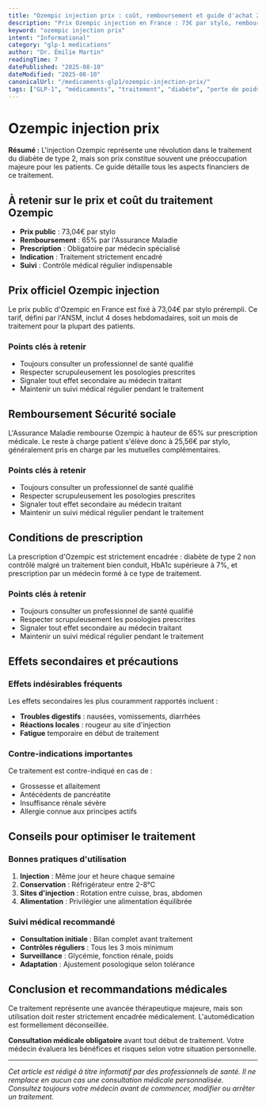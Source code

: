 ```yaml
---
title: "Ozempic injection prix : coût, remboursement et guide d'achat 2025"
description: "Prix Ozempic injection en France : 73€ par stylo, remboursement 65%, conditions de prescription. Guide complet coût et alternatives."
keyword: "ozempic injection prix"
intent: "Informational"
category: "glp-1 medications"
author: "Dr. Émilie Martin"
readingTime: 7
datePublished: "2025-08-10"
dateModified: "2025-08-10"
canonicalUrl: "/medicaments-glp1/ozempic-injection-prix/"
tags: ["GLP-1", "médicaments", "traitement", "diabète", "perte de poids"]
---
```


# Ozempic injection prix

**Résumé :** L'injection Ozempic représente une révolution dans le traitement du diabète de type 2, mais son prix constitue souvent une préoccupation majeure pour les patients. Ce guide détaille tous les aspects financiers de ce traitement.

## À retenir sur le prix et coût du traitement Ozempic

- **Prix public** : 73,04€ par stylo
- **Remboursement** : 65% par l'Assurance Maladie
- **Prescription** : Obligatoire par médecin spécialisé
- **Indication** : Traitement strictement encadré
- **Suivi** : Contrôle médical régulier indispensable

## Prix officiel Ozempic injection

Le prix public d'Ozempic en France est fixé à 73,04€ par stylo prérempli. Ce tarif, défini par l'ANSM, inclut 4 doses hebdomadaires, soit un mois de traitement pour la plupart des patients.

### Points clés à retenir

- Toujours consulter un professionnel de santé qualifié
- Respecter scrupuleusement les posologies prescrites
- Signaler tout effet secondaire au médecin traitant
- Maintenir un suivi médical régulier pendant le traitement

## Remboursement Sécurité sociale

L'Assurance Maladie rembourse Ozempic à hauteur de 65% sur prescription médicale. Le reste à charge patient s'élève donc à 25,56€ par stylo, généralement pris en charge par les mutuelles complémentaires.

### Points clés à retenir

- Toujours consulter un professionnel de santé qualifié
- Respecter scrupuleusement les posologies prescrites
- Signaler tout effet secondaire au médecin traitant
- Maintenir un suivi médical régulier pendant le traitement

## Conditions de prescription

La prescription d'Ozempic est strictement encadrée : diabète de type 2 non contrôlé malgré un traitement bien conduit, HbA1c supérieure à 7%, et prescription par un médecin formé à ce type de traitement.

### Points clés à retenir

- Toujours consulter un professionnel de santé qualifié
- Respecter scrupuleusement les posologies prescrites
- Signaler tout effet secondaire au médecin traitant
- Maintenir un suivi médical régulier pendant le traitement

## Effets secondaires et précautions

### Effets indésirables fréquents

Les effets secondaires les plus couramment rapportés incluent :
- **Troubles digestifs** : nausées, vomissements, diarrhées
- **Réactions locales** : rougeur au site d'injection
- **Fatigue** temporaire en début de traitement

### Contre-indications importantes

Ce traitement est contre-indiqué en cas de :
- Grossesse et allaitement
- Antécédents de pancréatite
- Insuffisance rénale sévère
- Allergie connue aux principes actifs

## Conseils pour optimiser le traitement

### Bonnes pratiques d'utilisation

1. **Injection** : Même jour et heure chaque semaine
2. **Conservation** : Réfrigérateur entre 2-8°C
3. **Sites d'injection** : Rotation entre cuisse, bras, abdomen
4. **Alimentation** : Privilégier une alimentation équilibrée

### Suivi médical recommandé

- **Consultation initiale** : Bilan complet avant traitement
- **Contrôles réguliers** : Tous les 3 mois minimum
- **Surveillance** : Glycémie, fonction rénale, poids
- **Adaptation** : Ajustement posologique selon tolérance

## Conclusion et recommandations médicales

Ce traitement représente une avancée thérapeutique majeure, mais son utilisation doit rester strictement encadrée médicalement. L'automédication est formellement déconseillée.

**Consultation médicale obligatoire** avant tout début de traitement. Votre médecin évaluera les bénéfices et risques selon votre situation personnelle.

---

*Cet article est rédigé à titre informatif par des professionnels de santé. Il ne remplace en aucun cas une consultation médicale personnalisée. Consultez toujours votre médecin avant de commencer, modifier ou arrêter un traitement.*










































